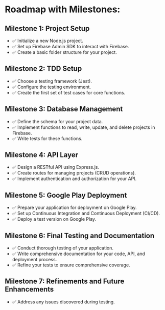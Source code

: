 # Roadmap with Milestones:

## Milestone 1: Project Setup

- ✅ Initialize a new Node.js project.
- ✅ Set up Firebase Admin SDK to interact with Firebase.
- ✅ Create a basic folder structure for your project.

## Milestone 2: TDD Setup

- ✅ Choose a testing framework (Jest).
- ✅ Configure the testing environment.
- ✅ Create the first set of test cases for core functions.

## Milestone 3: Database Management

- ✅ Define the schema for your project data.
- ✅ Implement functions to read, write, update, and delete projects in
  Firebase.
- ✅ Write tests for these functions.

## Milestone 4: API Layer

- ✅ Design a RESTful API using Express.js.
- ✅ Create routes for managing projects (CRUD operations).
- ✅ Implement authentication and authorization for your API.

## Milestone 5: Google Play Deployment

- ✅ Prepare your application for deployment on Google Play.
- ✅ Set up Continuous Integration and Continuous Deployment (CI/CD).
- ✅ Deploy a test version on Google Play.

## Milestone 6: Final Testing and Documentation

- ✅ Conduct thorough testing of your application.
- ✅ Write comprehensive documentation for your code, API, and deployment
  process.
- ✅ Refine your tests to ensure comprehensive coverage.

## Milestone 7: Refinements and Future Enhancements

- ✅ Address any issues discovered during testing.
